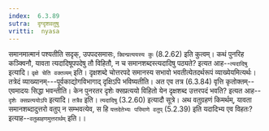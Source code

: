 ```yaml
---
index:  6.3.89
sutra:  दृग्दृशवतुषु
vritti:  nyasa
---
```


समानमात्मानं पश्यतीति सदृक्, उपपदसमासः, `क्विन्प्रत्ययस्य कुः` (8.2.62) इति कुत्वम्। कथं पुनरिह कञ्क्विनौ, यावता त्यदादिषूपपदेषु तौ विहितौ, न च समानशब्दस्त्यदादिषु पठ्यते? इत्यत आह--`त्यदादिषु` इत्यादि।
`वृक्षे चेति वक्तव्यम्` इति। दृक्षशब्दे चोत्तरपदे समानस्य सभावो भवतीत्येतदर्थरूपं व्याख्येयमित्यर्थः। तत्रेदं व्याख्यानम्---पूर्वकाद्योगविभागाद् दृक्षिऽपि भविष्यतीति। अत एव तत्र (6.3.84) वृत्ति कृतोक्तम्--एवमादयः सिद्धा भवन्तीति।
केन पुनरतर दृशेः क्सप्रत्ययो विहितो येन दृक्षशब्द उत्तरपदं भवति? इत्यत आह--`दृशेः क्सप्रत्ययोऽपि` इत्यादि। `तत्रैव` इति। `त्यदादिषु` (3.2.60) इत्यादौ सूत्रे। अथ वतुग्रहणं किमर्थम्, यावता समानशब्दादुत्तरो वतुप् न सम्भवत्येव, स हि `यत्तदेतेभ्यः परिमाणे वतुप्` (5.2.39) इति यदादिभ्य एव विहतः? इत्याह--`वतुब्ग्रहणमुत्तरार्थम्` इति।।

